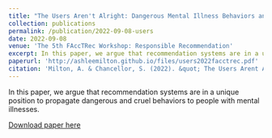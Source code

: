 ```yaml
---
title: "The Users Aren't Alright: Dangerous Mental Illness Behaviors and Recommendations"
collection: publications
permalink: /publication/2022-09-08-users
date: 2022-09-08
venue: 'The 5th FAccTRec Workshop: Responsible Recommendation'
excerpt: In this paper, we argue that recommendation systems are in a unique position to propagate dangerous and cruel behaviors to people with mental illnesses.
paperurl: 'http://ashleemilton.github.io/files/users2022facctrec.pdf'
citation: 'Milton, A. & Chancellor, S. (2022). &quot; The Users Arent Alright: Dangerous Mental Illness Behaviors and Recommendations &quot; <i>Proceddings of the 5th Workshop FAccTRec Workshop: Responsible Recommendation with ACM RecSys 2022</i>.'
---
```

In this paper, we argue that recommendation systems are in a unique position to propagate dangerous and cruel behaviors to people with mental illnesses.

[Download paper here](http://ashleemilton.github.io/files/users2022facctrec.pdf)